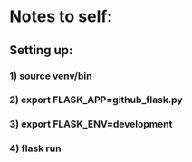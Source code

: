 # Notes to self:
## Setting up:
### 1) source venv/bin
### 2) export FLASK_APP=github_flask.py
### 3) export FLASK_ENV=development
### 4) flask run